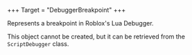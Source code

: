 +++
Target = "DebuggerBreakpoint"
+++

Represents a breakpoint in Roblox's Lua Debugger.This object cannot be created, but it can be retrieved from the `ScriptDebugger` class.